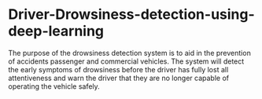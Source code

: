 # Driver-Drowsiness-detection-using-deep-learning
The purpose of the drowsiness detection system is to aid in the prevention of accidents passenger and commercial vehicles. The system will detect the early symptoms of drowsiness before the driver has fully lost all attentiveness and warn the driver that they are no longer capable of operating the vehicle safely.
